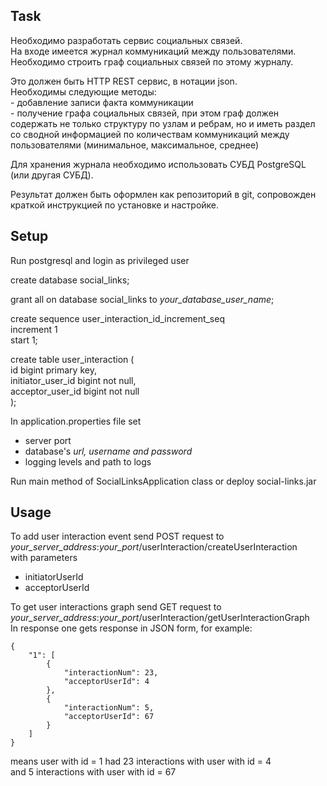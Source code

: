 ## Task
Необходимо разработать сервис социальных связей.  
На входе имеется журнал коммуникаций между пользователями. Необходимо строить граф социальных связей по этому журналу.  

Это должен быть HTTP REST сервис, в нотации json.  
Необходимы следующие методы:  
    - добавление записи факта коммуникации  
    - получение графа социальных связей, при этом граф должен содержать не только структуру по узлам и ребрам, но и иметь раздел со сводной информацией по количествам коммуникаций между пользователями (минимальное, максимальное, среднее)  

Для хранения журнала необходимо использовать СУБД PostgreSQL (или другая СУБД).  

Результат должен быть оформлен как репозиторий в git, сопровожден краткой инструкцией по установке и настройке.
## Setup
Run postgresql and login as privileged user   

create database social_links;

grant all on database social_links to _your_database_user_name_;

create sequence user_interaction_id_increment_seq  
increment 1  
start 1;  

create table user_interaction (  
id bigint primary key,  
initiator_user_id bigint not null,  
acceptor_user_id bigint not null  
);  

In application.properties file set
 - server port
 - database's _url, username and password_  
 - logging levels and path to logs  

Run main method of SocialLinksApplication class or deploy social-links.jar
## Usage
To add user interaction event send POST request to   
_your_server_address_:_your_port_/userInteraction/createUserInteraction  
with parameters
 - initiatorUserId
 - acceptorUserId  
  
To get user interactions graph send GET request to
_your_server_address_:_your_port_/userInteraction/getUserInteractionGraph  
In response one gets response in JSON form, for example:  
```
{
    "1": [
        {
            "interactionNum": 23,
            "acceptorUserId": 4
        },
        {
            "interactionNum": 5,
            "acceptorUserId": 67
        }
    ]
}
```
means user with id = 1 had 23 interactions with user with id = 4  
and 5 interactions with user with id = 67